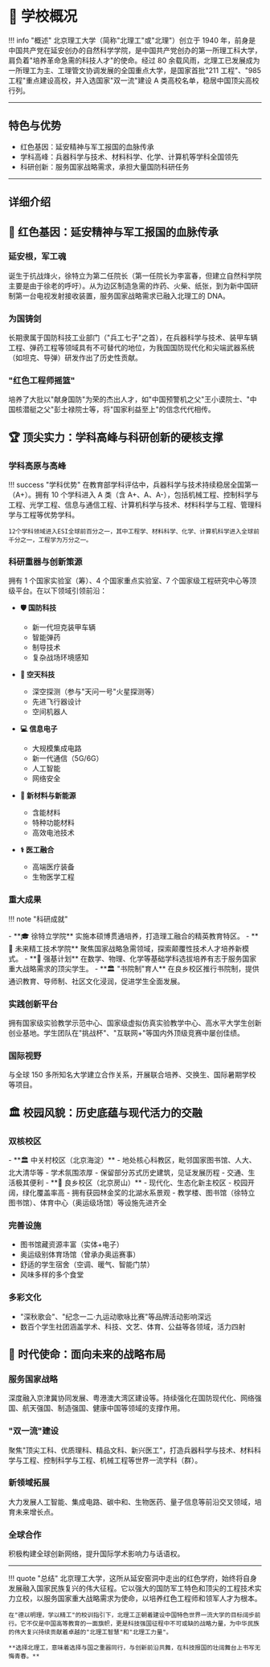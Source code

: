 # 🏫 学校概况

!!! info "概述"
北京理工大学（简称"北理工"或"北理"）创立于 1940 年，前身是中国共产党在延安创办的自然科学学院，是中国共产党创办的第一所理工科大学，肩负着"培养革命急需的科技人才"的使命。经过 80 余载风雨，北理工已发展成为一所理工为主、工理管文协调发展的全国重点大学，是国家首批"211 工程"、"985 工程"重点建设高校，并入选国家"双一流"建设 A 类高校名单，稳居中国顶尖高校行列。

---

## 特色与优势

- 红色基因：延安精神与军工报国的血脉传承
- 学科高峰：兵器科学与技术、材料科学、化学、计算机等学科全国领先
- 科研创新：服务国家战略需求，承担大量国防科研任务

---

## 详细介绍

## 🔴 红色基因：延安精神与军工报国的血脉传承

### 延安根，军工魂

诞生于抗战烽火，徐特立为第二任院长（第一任院长为李富春，但建立自然科学院主要是由于徐老的呼吁）。从为边区制造急需的炸药、火柴、纸张，到为新中国研制第一台电视发射接收装置，服务国家战略需求已融入北理工的 DNA。

### 为国铸剑

长期隶属于国防科技工业部门（"兵工七子"之首），在兵器科学与技术、装甲车辆工程、弹药工程等领域具有不可替代的地位，为我国国防现代化和尖端武器系统（如坦克、导弹）研发作出了历史性贡献。

### "红色工程师摇篮"

培养了大批以"献身国防"为荣的杰出人才，如"中国预警机之父"王小谟院士、"中国核潜艇之父"彭士禄院士等，将"国家利益至上"的信念代代相传。

## 🏆 顶尖实力：学科高峰与科研创新的硬核支撑

### 学科高原与高峰

!!! success "学科优势"
在教育部学科评估中，兵器科学与技术持续稳居全国第一（A+）。拥有 10 个学科进入 A 类（含 A+、A、A-），包括机械工程、控制科学与工程、光学工程、信息与通信工程、计算机科学与技术、材料科学与工程、管理科学与工程等优势学科。

    12个学科领域进入ESI全球前百分之一，其中工程学、材料科学、化学、计算机科学进入全球前千分之一，工程学为万分之一。

### 科研重器与创新策源

拥有 1 个国家实验室（筹）、4 个国家重点实验室、7 个国家级工程研究中心等顶级平台。在以下领域引领前沿：

<div class="grid cards" markdown>

- **🛡️ 国防科技**

  - 新一代坦克装甲车辆
  - 智能弹药
  - 制导技术
  - 复杂战场环境感知

- **🚀 空天科技**

  - 深空探测（参与"天问一号"火星探测等）
  - 先进飞行器设计
  - 空间机器人

- **💻 信息电子**

  - 大规模集成电路
  - 新一代通信（5G/6G）
  - 人工智能
  - 网络安全

- **🔋 新材料与新能源**

  - 含能材料
  - 特种功能材料
  - 高效电池技术

- **⚕️ 医工融合**

  - 高端医疗装备
  - 生物医学工程

</div>

### 重大成果

!!! note "科研成就"

<div class="grid cards" markdown>
- **🎓 徐特立学院**
    实施本硕博贯通培养，打造理工融合的精英教育特区。
- **🔧 未来精工技术学院**
    聚焦国家战略急需领域，探索颠覆性技术人才培养新模式。
- **💎 强基计划**
    在数学、物理、化学等基础学科选拔培养有志于服务国家重大战略需求的顶尖学生。
- **🏛️ "书院制"育人**
    在良乡校区推行书院制，提供通识教育、导师制、社区文化浸润，促进学生全面发展。
</div>

### 实践创新平台

拥有国家级实验教学示范中心、国家级虚拟仿真实验教学中心、高水平大学生创新创业基地。学生团队在"挑战杯"、"互联网+"等国内外顶级竞赛中屡创佳绩。

### 国际视野

与全球 150 多所知名大学建立合作关系，开展联合培养、交换生、国际暑期学校等项目。

## 🏛️ 校园风貌：历史底蕴与现代活力的交融

### 双核校区

<div class="grid cards" markdown>
- **🏛️ 中关村校区（北京海淀）**
    - 地处核心科教区，毗邻国家图书馆、人大、北大清华等
    - 学术氛围浓厚
    - 保留部分苏式历史建筑，见证发展历程
    - 交通、生活极其便利
- **🌿 良乡校区（北京房山）**
    - 现代化、生态化新主校区
    - 校园开阔，绿化覆盖率高
    - 拥有获园林金奖的北湖水系景观
    - 教学楼、图书馆（徐特立图书馆）、体育中心（奥运级场馆）等设施先进齐全
</div>

### 完善设施

- 图书馆藏资源丰富（实体+电子）
- 奥运级别体育场馆（曾承办奥运赛事）
- 舒适的学生宿舍（空调、暖气、智能门禁）
- 风味多样的多个食堂

### 多彩文化

- "深秋歌会"、"纪念一二·九运动歌咏比赛"等品牌活动影响深远
- 数百个学生社团涵盖学术、科技、文艺、体育、公益等各领域，活力四射

## 🚀 时代使命：面向未来的战略布局

### 服务国家战略

深度融入京津冀协同发展、粤港澳大湾区建设等。持续强化在国防现代化、网络强国、航天强国、制造强国、健康中国等领域的支撑作用。

### "双一流"建设

聚焦"顶尖工科、优质理科、精品文科、新兴医工"，打造兵器科学与技术、材料科学与工程、控制科学与工程、机械工程等世界一流学科（群）。

### 新领域拓展

大力发展人工智能、集成电路、碳中和、生物医药、量子信息等前沿交叉领域，培育未来增长点。

### 全球合作

积极构建全球创新网络，提升国际学术影响力与话语权。

---

!!! quote "总结"
北京理工大学，这所从延安窑洞中走出的红色学府，始终将自身发展融入国家民族复兴的伟大征程。它以强大的国防军工特色和顶尖的工程技术实力立校，以服务国家重大战略需求为使命，以培养红色工程师和领军人才为根本。

    在"德以明理，学以精工"的校训指引下，北理工正朝着建设中国特色世界一流大学的目标阔步前行。它不仅是中国高等教育的一面旗帜，更是科技强国征程中不可或缺的战略力量，为中华民族的伟大复兴持续贡献着卓越的"北理工智慧"和"北理工力量"。

    **选择北理工，意味着选择与国之重器同行，与创新前沿共舞，在科技报国的壮阔舞台上书写无悔青春。**
